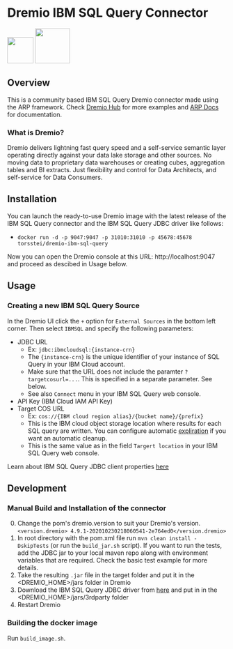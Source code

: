 # Dremio IBM SQL Query Connector

<img src="https://www.dremio.com/img/dremio-website.png" width="60"> <img src="https://1.cms.s81c.com/sites/default/files/2018-12-06/SQL-logo.jpeg" width="80">


## Overview

This is a community based IBM SQL Query Dremio connector made using the ARP framework. Check [Dremio Hub](https://github.com/dremio-hub) for more examples and [ARP Docs](https://github.com/dremio-hub/dremio-sqllite-connector#arp-file-format) for documentation. 

### What is Dremio?

Dremio delivers lightning fast query speed and a self-service semantic layer operating directly against your data lake storage and other sources. No moving data to proprietary data warehouses or creating cubes, aggregation tables and BI extracts. Just flexibility and control for Data Architects, and self-service for Data Consumers.

## Installation
You can launch the ready-to-use Dremio image with the latest release of the IBM SQL Query connector and the IBM SQL Query JDBC driver like follows:
 * `docker run -d -p 9047:9047 -p 31010:31010 -p 45678:45678 torsstei/dremio-ibm-sql-query`

Now you can open the Dremio console at this URL: http://localhost:9047 and proceed as descibed in Usage below.

## Usage

### Creating a new IBM SQL Query Source

In the Dremio UI click the `+` option for `External Sources` in the bottom left corner. Then select `IBMSQL` and specify the following parameters:

* JDBC URL 
    * Ex: `jdbc:ibmcloudsql:{instance-crn}`
    * The `{instance-crn}` is the unique identifier of your instance of SQL Query in your IBM Cloud account.
    * Make sure that the URL does not include the paramter `?targetcosurl=...`. This is specified in a separate parameter. See below.
    * See also `Connect` menu in your IBM SQL Query web console.
* API Key (IBM Cloud IAM API Key)
* Target COS URL
    * Ex: `cos://{IBM cloud region alias}/{bucket name}/{prefix}`
    * This is the IBM cloud object storage location where results for each SQL query are written. You can configure automatic [expliration](https://cloud.ibm.com/docs/cloud-object-storage?topic=cloud-object-storage-expiry) if you want an automatic cleanup.
    * This is the same value as in the field `Targert location` in your IBM SQL Query web console.

Learn  about IBM SQL Query JDBC client properties [here](https://cloud.ibm.com/docs/sql-query?topic=sql-query-jdbc)

## Development

### Manual Build and Installation of the connector

0. Change the pom's dremio.version to suit your Dremio's version.
   `<version.dremio> 4.9.1-202010230218060541-2e764ed0</version.dremio>`
1. In root directory with the pom.xml file run `mvn clean install -DskipTests` (or run the `build_jar.sh` script). If you want to run the tests, add the JDBC jar to your local maven repo along with environment variables that are required. Check the basic test example for more details.
2. Take the resulting `.jar` file in the target folder and put it in the <DREMIO_HOME>/jars folder in Dremio
3. Download the IBM SQL Query JDBC driver from [here](https://cloud.ibm.com/docs/sql-query?topic=sql-query-jdbc) and put in in the <DREMIO_HOME>/jars/3rdparty folder
4. Restart Dremio

### Building the docker image

Run `build_image.sh`.
